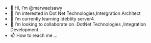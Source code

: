 - 👋 Hi, I’m @marwaelsawy
- 👀 I’m interested in Dot Net Technologies,Intergration Architect
- 🌱 I’m currently learning Idebtity server4
- 💞️ I’m looking to collaborate on .DotNet Technologies ,Integration Development..
- 📫 How to reach me ...

<!---
marwaelsawy/marwaelsawy is a ✨ special ✨ repository because its `README.md` (this file) appears on your GitHub profile.
You can click the Preview link to take a look at your changes.
--->
